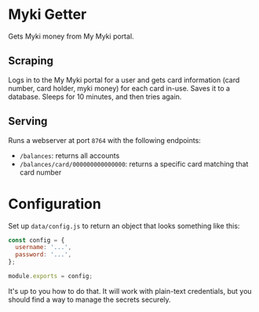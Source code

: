 # Myki Getter

Gets Myki money from My Myki portal.

## Scraping
Logs in to the My Myki portal for a user and gets card information (card number, card holder, myki money) for each card in-use. Saves it to a database. Sleeps for 10 minutes, and then tries again.

## Serving

Runs a webserver at port `8764` with the following endpoints:

- `/balances`: returns all accounts
- `/balances/card/000000000000000`: returns a specific card matching that card number

# Configuration

Set up `data/config.js` to return an object that looks something like this:

```js
const config = {
  username: '...',
  password: '...',
};

module.exports = config;
```

It's up to you how to do that. It will work with plain-text credentials, but you should find a way to manage the secrets securely.

